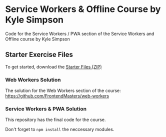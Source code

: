 # Service Workers & Offline Course by Kyle Simpson

Code for the Service Workers / PWA section of the Service Workers and Offline course by Kyle Simpson

## Starter Exercise Files

To get started, download the [Starter Files (ZIP)](https://static.frontendmasters.com/resources/2019-05-10-service-worker-pwa/service-workers-starter.zip)

### Web Workers Solution

The solution for the Web Workers section of the course: https://github.com/FrontendMasters/web-workers

### Service Workers & PWA Solution

This repository has the final code for the course.

Don't forget to `npm install` the neccessary modules.
